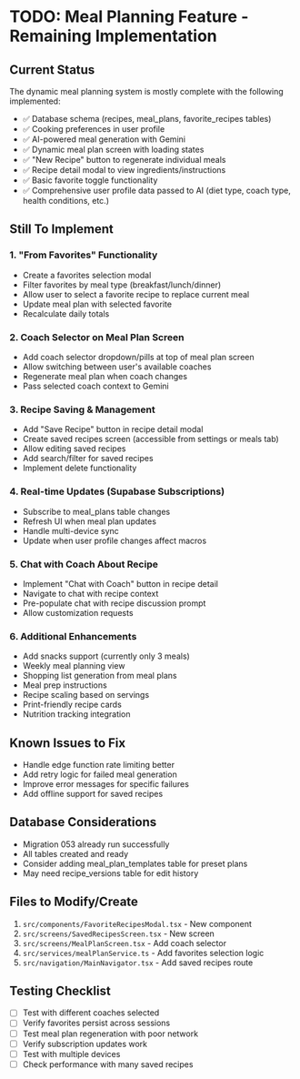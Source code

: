 # TODO: Meal Planning Feature - Remaining Implementation

## Current Status
The dynamic meal planning system is mostly complete with the following implemented:
- ✅ Database schema (recipes, meal_plans, favorite_recipes tables)
- ✅ Cooking preferences in user profile
- ✅ AI-powered meal generation with Gemini
- ✅ Dynamic meal plan screen with loading states
- ✅ "New Recipe" button to regenerate individual meals
- ✅ Recipe detail modal to view ingredients/instructions
- ✅ Basic favorite toggle functionality
- ✅ Comprehensive user profile data passed to AI (diet type, coach type, health conditions, etc.)

## Still To Implement

### 1. "From Favorites" Functionality
- Create a favorites selection modal
- Filter favorites by meal type (breakfast/lunch/dinner)
- Allow user to select a favorite recipe to replace current meal
- Update meal plan with selected favorite
- Recalculate daily totals

### 2. Coach Selector on Meal Plan Screen
- Add coach selector dropdown/pills at top of meal plan screen
- Allow switching between user's available coaches
- Regenerate meal plan when coach changes
- Pass selected coach context to Gemini

### 3. Recipe Saving & Management
- Add "Save Recipe" button in recipe detail modal
- Create saved recipes screen (accessible from settings or meals tab)
- Allow editing saved recipes
- Add search/filter for saved recipes
- Implement delete functionality

### 4. Real-time Updates (Supabase Subscriptions)
- Subscribe to meal_plans table changes
- Refresh UI when meal plan updates
- Handle multi-device sync
- Update when user profile changes affect macros

### 5. Chat with Coach About Recipe
- Implement "Chat with Coach" button in recipe detail
- Navigate to chat with recipe context
- Pre-populate chat with recipe discussion prompt
- Allow customization requests

### 6. Additional Enhancements
- Add snacks support (currently only 3 meals)
- Weekly meal planning view
- Shopping list generation from meal plans
- Meal prep instructions
- Recipe scaling based on servings
- Print-friendly recipe cards
- Nutrition tracking integration

## Known Issues to Fix
- Handle edge function rate limiting better
- Add retry logic for failed meal generation
- Improve error messages for specific failures
- Add offline support for saved recipes

## Database Considerations
- Migration 053 already run successfully
- All tables created and ready
- Consider adding meal_plan_templates table for preset plans
- May need recipe_versions table for edit history

## Files to Modify/Create
1. `src/components/FavoriteRecipesModal.tsx` - New component
2. `src/screens/SavedRecipesScreen.tsx` - New screen
3. `src/screens/MealPlanScreen.tsx` - Add coach selector
4. `src/services/mealPlanService.ts` - Add favorites selection logic
5. `src/navigation/MainNavigator.tsx` - Add saved recipes route

## Testing Checklist
- [ ] Test with different coaches selected
- [ ] Verify favorites persist across sessions
- [ ] Test meal plan regeneration with poor network
- [ ] Verify subscription updates work
- [ ] Test with multiple devices
- [ ] Check performance with many saved recipes